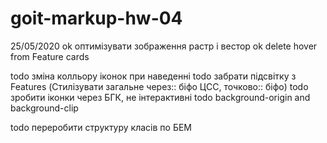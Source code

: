 # goit-markup-hw-04

25/05/2020
ok оптимізувати зображення растр і вестор
ok delete hover from Feature cards

todo зміна колльору іконок при наведенні
todo забрати підсвітку з Features (Стилізувати загальне через:: біфо ЦСС, точково:: біфо)
todo зробити іконки через БГК, не інтерактивні
todo background-origin and background-clip

todo переробити структуру класів по БЕМ
